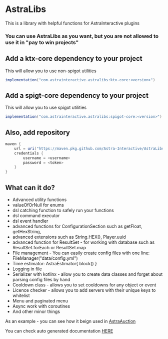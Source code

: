 # AstraLibs
This is a library with helpful functions for AstraInteractive plugins

### You can use AstraLibs as you want, but you are not allowed to use it in "pay to win projects"
## Add a ktx-core dependency to your project
This will allow you to use non-spigot utilities
```groovy
implementation("com.astrainteractive.astralibs:ktx-core:<version>")
```
## Add a spigt-core dependency to your project
This will allow you to use spigot utilities
```groovy
implementation("com.astrainteractive.astralibs:spigot-core:<version>")
```
## Also, add repository
```groovy
maven {
    url = uri("https://maven.pkg.github.com/Astra-Interactive/AstraLibs")
    credentials {
        username = <username>
        password = <token>
    }
}
```

## What can it do?
- Advanced utility functions
- valueOfOrNull for enums
- dsl catching function to safely run your functions
- dsl command executor
- dsl event handler
- advanced functions for ConfigurationSection such as getFloat, getHexString,
- advanced extensions such as String.HEX(), Player.uuid
- advanced function for ResultSet - for working with database such as ResultSet.forEach or ResultSet.map
- File management - You can easily create config files with one line: FileManager("data/config.yml")
- Time estimator: AstraEstimator{ block() }
- Logging in file
- Serializer with kotlinx - allow you to create data classes and forget about parsing config files by hand
- Cooldown class - allows you to set cooldowns for any object or event
- Licence checker - allows you to add servers with their unique keys to whitelist
- Menu and paginated menu
- Async work with coroutines
- And other minor things

As an example - you can see how it beign used in [AstraAuction](https://github.com/Astra-Interactive/AstraAuctions)

You can check auto generated documentation [HERE](https://astrainteractive.ru/documentation/)
